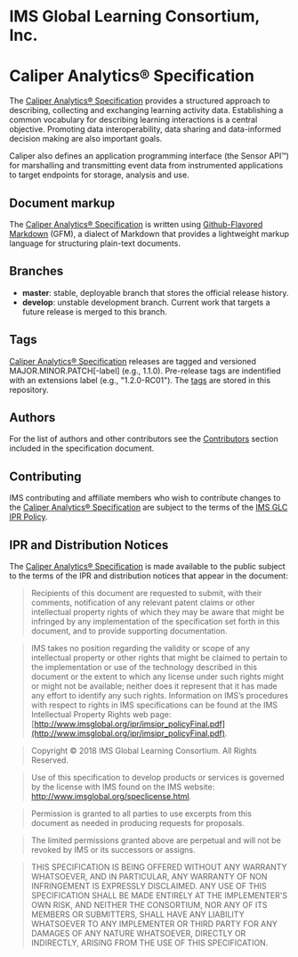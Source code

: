 # IMS Global Learning Consortium, Inc.

# Caliper Analytics&reg; Specification

The [Caliper Analytics&reg; Specification](./caliper-spec.md) provides a structured approach to describing, collecting and exchanging learning activity data.  Establishing a common vocabulary for describing learning interactions is a central objective.  Promoting data interoperability, data sharing and data-informed decision making are also important goals.

Caliper also defines an application programming interface (the Sensor API&trade;) for marshalling and transmitting event data from instrumented applications to target endpoints for storage, analysis and use.

## Document markup
The [Caliper Analytics&reg; Specification](./caliper-spec.md) is written using [Github-Flavored Markdown](https://github.github.com/gfm/) (GFM), a dialect of Markdown that provides a lightweight  markup language for structuring plain-text documents.  

## Branches
* __master__: stable, deployable branch that stores the official release history.  
* __develop__: unstable development branch.  Current work that targets a future release is merged to this branch.

## Tags
[Caliper Analytics&reg; Specification](./caliper-spec.md) releases are tagged and versioned MAJOR.MINOR.PATCH\[-label\] (e.g., 1.1.0).  Pre-release tags are indentified with an extensions label (e.g., "1.2.0-RC01").  The [tags](https://github.com/IMSGlobal/caliper-spec/tags) are stored in this repository.

## Authors
For the list of authors and other contributors see the [Contributors](./caliper-spec.md#contributors) section included in the specification document.

## Contributing
IMS contributing and affiliate members who wish to contribute changes to the [Caliper Analytics&reg; Specification](./caliper-spec.md) are subject to the terms of the [IMS GLC IPR Policy](https://www.imsglobal.org/sites/default/files/ipr/imsipr_policyFinal.pdf). 

## IPR and Distribution Notices
The [Caliper Analytics&reg; Specification](./caliper-spec.md) is made available to the public subject to the terms of the IPR and distribution notices that appear in the document:

> Recipients of this document are requested to submit, with their comments, notification of any relevant patent claims or other intellectual property rights of which they may be aware that might be infringed by any implementation of the specification set forth in this document, and to provide supporting documentation.

> IMS takes no position regarding the validity or scope of any intellectual property or other rights that might be claimed to pertain to the implementation or use of the technology described in this document or the extent to which any license under such rights might or might not be available; neither does it represent that it has made any effort to identify any such rights. Information on IMS’s procedures with respect to rights in IMS specifications can be found at the IMS Intellectual Property Rights web page: [http://www.imsglobal.org/ipr/imsipr_policyFinal.pdf](http://www.imsglobal.org/ipr/imsipr_policyFinal.pdf).

> Copyright &copy; 2018 IMS Global Learning Consortium. All Rights Reserved.

> Use of this specification to develop products or services is governed by the license with IMS found on the IMS website: http://www.imsglobal.org/speclicense.html.

> Permission is granted to all parties to use excerpts from this document as needed in producing requests for proposals.

> The limited permissions granted above are perpetual and will not be revoked by IMS or its successors or assigns.

> THIS SPECIFICATION IS BEING OFFERED WITHOUT ANY WARRANTY WHATSOEVER, AND IN PARTICULAR, ANY WARRANTY OF NON INFRINGEMENT IS EXPRESSLY DISCLAIMED. ANY USE OF THIS SPECIFICATION SHALL BE MADE ENTIRELY AT THE IMPLEMENTER'S OWN RISK, AND NEITHER THE CONSORTIUM, NOR ANY OF ITS MEMBERS OR SUBMITTERS, SHALL HAVE ANY LIABILITY WHATSOEVER TO ANY IMPLEMENTER OR THIRD PARTY FOR ANY DAMAGES OF ANY NATURE WHATSOEVER, DIRECTLY OR INDIRECTLY, ARISING FROM THE USE OF THIS SPECIFICATION.